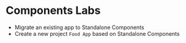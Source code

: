 # Components Labs

- Migrate an existing app to Standalone Components
- Create a new project `Food App` based on Standalone Components